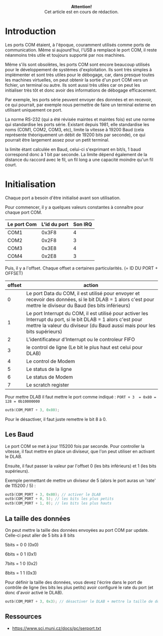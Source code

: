 <center>
<b>Attention!</b><br>Cet article est en cours de rédaction.
</center>

# Introduction

Les ports COM étaient, à l'époque, couramment utilisés comme ports de communication.
Même si aujourd'hui, l'USB a remplacé le port COM, il reste néanmoins très utile et toujours supporté par nos machines.

Même s'ils sont obsolètes, les ports COM sont encore beaucoup utilisés pour le développement de systèmes d'exploitation.
Ils sont très simples à implémenter et sont très utiles pour le débogage, car, dans presque toutes les machines virtuelles, on peut obtenir la sortie d'un port COM vers un fichier, un terminal ou autre.
Ils sont aussi très utiles car on peut les initialiser très tôt et donc avoir des informations de débogage efficacement.

Par exemple, les ports série peuvent envoyer des données et en recevoir, ce qui pourrait, par exemple nous permettre de faire un terminal externe en utilisant uniquement ce port. 

La norme RS-232 (qui a été révisée maintes et maintes fois) est une norme qui standardise les ports série.
Existant depuis 1981, elle standardise les noms (COM1, COM2, COM3, etc), limite la vitesse à 19200 Baud (cela représente théoriquement un débit de 19200 bits par seconde), ce qui pourrait être largement assez pour un petit terminal.

la limite étant calculée en Baud, celui-ci s'exprimant en bit/s, 1 baud correspond donc à 1 bit par seconde.
La limite dépend également de la distance du raccord avec le fil, un fil long a une capacité moindre qu'un fil court.

# Initialisation

Chaque port a besoin d'être initialisé avant son utilisation.

Pour commencer, il y a quelques valeurs constantes à connaître pour chaque port COM. 

| Le port Com | L'id du port | Son IRQ |
| ----------- | ------------ | ------- |
| COM1        | 0x3F8        | 4       |
| COM2        | 0x2F8        | 3       |
| COM3        | 0x3E8        | 4       |
| COM4        | 0x2E8        | 3       |

Puis, il y a l'offset.
Chaque offset a certaines particularités.
(= ID DU PORT + OFFSET)

| offset | action                                                                                                                                                                                      |
| ------ | ------------------------------------------------------------------------------------------------------------------------------------------------------------------------------------------- |
| 0      | Le port Data du COM, il est utilisé pour envoyer et recevoir des données, si le bit DLAB = 1 alors c'est pour mettre le diviseur du Baud (les bits inférieurs)                              |
| 1      | Le port Interrupt du COM, il est utilisé pour activer les Interrupt du port, si le bit DLAB = 1 alors c'est pour mettre la valeur du diviseur (du Baud aussi mais pour les bits supérieurs) |
| 2      | L'identificateur d'Interrupt ou le controleur FIFO                                                                                                                                          |
| 3      | le control de ligne (Le bit le plus haut est celui pour DLAB)                                                                                                                               |
| 4      | Le control de Modem                                                                                                                                                                         |
| 5      | Le status de la ligne                                                                                                                                                                       |
| 6      | Le status de Modem                                                                                                                                                                          |
| 7      | Le scratch register                                                                                                                                                                         |

Pour mettre DLAB il faut mettre le port comme indiqué :
`PORT + 3  = 0x80 = 128 = 0b10000000`

```c
outb(COM_PORT + 3, 0x80);
```

Pour le désactiver, il faut juste remettre le bit 8 à 0.

## Les Baud

Le port COM se met à jour 115200 fois par seconde.
Pour controller la vitesse, il faut mettre en place un diviseur, que l'on peut utiliser en activant le DLAB.

Ensuite, il faut passer la valeur par l'offset 0 (les bits inférieurs) et 1 (les bits supérieurs). 

Exemple permettant de mettre un diviseur de 5 (alors le port auras un 'rate' de 115200 / 5) :
```cpp
outb(COM_PORT + 3, 0x80); // activer le DLAB
outb(COM_PORT + 0, 5); // les bits les plus petits 
outb(COM_PORT + 1, 0); // les bits les plus hauts
```

## La taille des données

On peut mettre la taille des données envoyées au port COM par update.
Celle-ci peut aller de 5 bits à 8 bits

5bits = 0 0 (0x0)

6bits = 0 1 (0x1)

7bits = 1 0 (0x2)

8bits = 1 1 (0x3)

Pour définir la taille des données, vous devez l'écrire dans le port de contrôle de ligne (les bits les plus petits) avoir configuré le rate du port (et donc d'avoir activé le DLAB).
```cpp
outb(COM_PORT + 3, 0x3); // désactiver le DLAB + mettre la taille de donnée à 8 donc un char/unsigned char en c++
```

## Ressources

- https://www.sci.muni.cz/docs/pc/serport.txt
